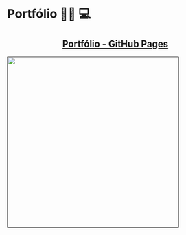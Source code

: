# Portfólio :woman_technologist: :computer:

<h2  align="center"><a  href=""  target="_blank">Portfólio - GitHub Pages</ha></h2>

<div><a  href=""  target="_blank"><img src="https://user-images.githubusercontent.com/88912921/139968537-a3d9cc51-e4e2-49cc-8b70-edb9d418d72f.png"  width = 400px heigth = 400px></a></div>
